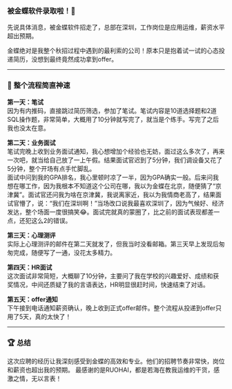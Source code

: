 ### 被金蝶软件录取啦！🎉  

先说具体消息，被金蝶软件招走了，总部在深圳，工作岗位是应用运维，薪资水平超出预期。

金蝶绝对是我整个秋招过程中遇到的最利索的公司！原本只是抱着试一试的心态投递简历，没想到最终竟然成功拿到offer。

---

### 📌 **整个流程简直神速**  

**第一天：笔试**  
因为有内推码，直接跳过简历筛选，参加了笔试。笔试内容是10道选择题和2道SQL操作题，非常简单，大概用了10分钟就写完了，就当是个练手。写完了之后我也没太在意。  

**第二天：业务面试**  
笔试完晚上收到业务面试通知，我心想增加个经验也无妨，面过这么多次了，再来一次吧，就当给自己放了一上午假。结果面试官迟到了5分钟，我们调设备又花了5分钟，整个开场有点手忙脚乱。  
面试中问到我的GPA排名，我心里顿时凉了一半，因为GPA确实一般。后来问我想在哪工作，因为我根本不知道这个公司在哪，我以为金蝶在北京，随便猜了“京津冀”。面试官还问我为啥在京津冀，我说离家近，我以为我情商老高了，结果面试官懵了，说：“我们在深圳啊！”当场改口说我最喜欢深圳了，因为气候好、经济发达，整个场面一度很搞笑😂。面试完就真的蒙圈了，比之前的面试表现都差一点，还犯这么2的错误。

**第三天：心理测评**  
实际上心理测评的邮件在第二天就发了，但我当时没看邮箱。第三天早上发现后匆匆完成，随便写了一通，没花太多精力。  

**第四天：HR面试**  
这次面试非常简短，大概聊了10分钟，主要问了我在学校的兴趣爱好、成绩和获奖情况，中间还质疑了我的言语表达，HR明显很赶时间，快速结束了对话。

**第五天：offer通知**  
下午接到电话通知薪资确认，晚上收到正式offer邮件。整个流程从投递到offer只用了5天，真的太快了！  

---

### 🏆 **总结**  
这次应聘的经历让我深刻感受到金蝶的高效和专业。他们的招聘节奏非常快，岗位和薪资也超出我的预期。
最感谢的是RUOHAI，都是若海在教我运维的干货，感激之情，无以言表！
